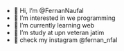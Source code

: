 - 👋 Hi, I’m @FernanNaufal
- 👀 I’m interested in we programming 
- 🌱 I’m currently learning web
- 💞️ I’m study at upn veteran jatim
- :calling: check my instagram @fernan_nfal


<!---
FernanNaufal/FernanNaufal is a ✨ special ✨ repository because its `README.md` (this file) appears on your GitHub profile.
You can click the Preview link to take a look at your changes.
--->

